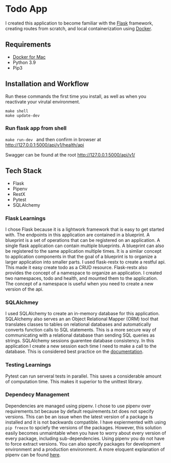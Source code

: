 # Todo App 
I created this application to become familiar with the [Flask](https://flask.palletsprojects.com/en/2.0.x/) framework, creating routes from scratch, and local containerization using [Docker](https://www.docker.com/). 

## Requirements 
* [Docker for Mac](https://docs.docker.com/desktop/mac/install/) 
* Python 3.9
* Pip3 

## Installation and Workflow 
Run these commands the first time you install, as well as when you reactivate your virutal environment. 
```
make shell
make update-dev
```
### Run flask app from shell 
```make run-dev ``` and then confirm in browser at http://127.0.0.1:5000/api/v1/health/api 

Swagger can be found at the root http://127.0.0.1:5000/api/v1/
 


## Tech Stack  
* Flask 
* Pipenv 
* RestX 
* Pytest 
* SQLAlchemy 

### Flask Learnings 
I chose Flask because it is a lightwork framework that is easy to get started with. 
The endpoints in this application are contained in a blueprint. A blueprint is a set of operations that can be registered on an application. A single flask application can contain multiple blueprints. A blueprint can also be registered to the same application multiple times. It is a simliar concept to application components in that the goal of a blueprint is to organize a larger application into smaller parts. 
I used flask-restx to create a restful api. This made it easy create todo as a CRUD resource. Flask-restx also provides the concept of a namespace to organize an application. I created two namespaces, todo and health, and mounted them to the application. The concept of a namespace is useful when you need to create a new version of the api.


### SQLAlchmey 
I used SQLAlchemy to create an in-memory database for this application. SQLAlchemy also serves an an Object Relational Mapper (ORM) tool that translates classes to tables on relational databases and automatically converts function calls to SQL statements. This is a more secure way of communicating with a relational database than sending SQL queries as strings. SQLAlchemy sessions guarentee database consistency. In this application I create a new session each time I need to make a call to the database. This is considered best practice on the [documentation](https://docs.sqlalchemy.org/en/14/orm/session_basics.html#session-frequently-asked-questions). 

### Testing Learnings 
Pytest can run serveral tests in parallel. This saves a considerable amount of computation time. This makes it superior to the unittest library.

### Dependecy Management 
Dependencies are managed using pipenv. I chose to use pipenv over requirements.txt because by default requirements.txt does not specify versions. This can be an issue when the latest version of a package is installed and it is not backwards compatible. I have expiermented with using `pip freeze` to spciefy the versions of the packages. However, this solution easily becomes unmaintable when you have to worry about every version of every package, including sub-dependencies. Using pipenv you do not have to force extract versions. You can also specify packages for development environment and a production environment. A more eloquent explanation of pipenv can be found [here](https://realpython.com/pipenv-guide/#dependency-management-with-requirementstxt). 

